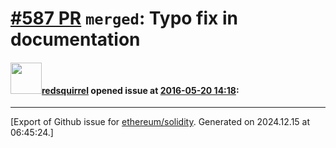 # [\#587 PR](https://github.com/ethereum/solidity/pull/587) `merged`: Typo fix in documentation

#### <img src="https://avatars.githubusercontent.com/u/2512?v=4" width="50">[redsquirrel](https://github.com/redsquirrel) opened issue at [2016-05-20 14:18](https://github.com/ethereum/solidity/pull/587):






-------------------------------------------------------------------------------



[Export of Github issue for [ethereum/solidity](https://github.com/ethereum/solidity). Generated on 2024.12.15 at 06:45:24.]
